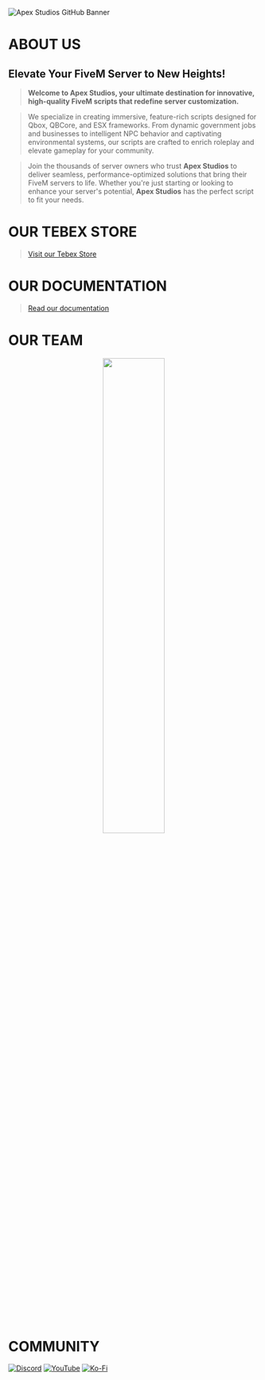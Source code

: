 ![Apex Studios GitHub Banner](https://i.imgur.com/P4LlxOt.png)

# ABOUT US
## Elevate Your FiveM Server to New Heights!
> **Welcome to Apex Studios, your ultimate destination for innovative, high-quality FiveM scripts that redefine server customization.**

> We specialize in creating immersive, feature-rich scripts designed for Qbox, QBCore, and ESX frameworks. From dynamic government jobs and businesses to intelligent NPC behavior and captivating environmental systems, our scripts are crafted to enrich roleplay and elevate gameplay for your community.

> Join the thousands of server owners who trust **Apex Studios** to deliver seamless, performance-optimized solutions that bring their FiveM servers to life. Whether you're just starting or looking to enhance your server's potential, **Apex Studios** has the perfect script to fit your needs.

# OUR TEBEX STORE
> [Visit our Tebex Store](https://fivem.apx-studios.com/)

# OUR DOCUMENTATION
> [Read our documentation](https://docs.apx-studios.com/api)

# OUR TEAM
<div align="center">
        <a href="https://ko-fi.com/aqade"><img width="49.5%" src="https://github-readme-stats.vercel.app/api?username=aqade&layout=compact&hide_border=true&theme=dracula&show_icons=true"/></a>
</div>

# COMMUNITY
[![Discord](https://img.shields.io/badge/Discord-%237289DA.svg?style=for-the-badge&logo=discord&logoColor=white)](https://discord.gg/apexstudios)
[![YouTube](https://img.shields.io/badge/YouTube-%23FF0000.svg?style=for-the-badge&logo=YouTube&logoColor=white)](https://www.youtube.com/@apexstudiosyt)
[![Ko-Fi](https://img.shields.io/badge/Ko--fi-F16061?style=for-the-badge&logo=ko-fi&logoColor=white)](https://ko-fi.com/aqade)
